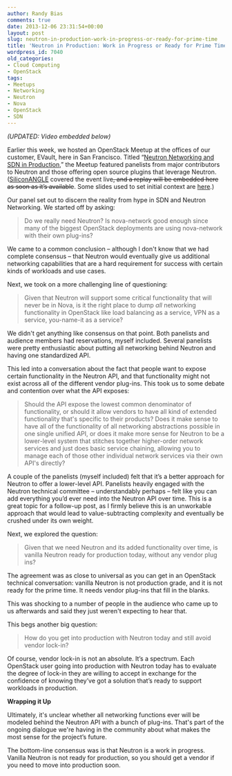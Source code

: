 ```yaml
---
author: Randy Bias
comments: true
date: 2013-12-06 23:31:54+00:00
layout: post
slug: neutron-in-production-work-in-progress-or-ready-for-prime-time
title: 'Neutron in Production: Work in Progress or Ready for Prime Time?'
wordpress_id: 7040
old_categories:
- Cloud Computing
- OpenStack
tags:
- Meetups
- Networking
- Neutron
- Nova
- OpenStack
- SDN
---
```





_(UPDATED: Video embedded below)_




Earlier this week, we hosted an OpenStack Meetup at the offices of our customer, EVault, here in San Francisco. Titled “[Neutron Networking and SDN in Production](http://www.meetup.com/openstack/events/152128692/),” the Meetup featured panelists from major contributors to Neutron and those offering open source plugins that leverage Neutron. ([SiliconANGLE](http://siliconangle.com/) covered the event live<del>, and a replay will be embedded here as soon as it’s available</del>. Some slides used to set initial context are [here](http://www.slideshare.net/randybias/sfbay-openstack-meetup-neutron-and-sdn-in-production-20131203).)










Our panel set out to discern the reality from hype in SDN and Neutron Networking. We started off by asking:






> 
> Do we really need Neutron? Is nova-network good enough since many of the biggest OpenStack deployments are using nova-network with their own plug-ins?
> 
> </blockquote>




We came to a common conclusion – although I don't know that we had complete consensus – that Neutron would eventually give us additional networking capabilities that are a hard requirement for success with certain kinds of workloads and use cases.




Next, we took on a more challenging line of questioning:






> 
> Given that Neutron will support some critical functionality that will never be in Nova, is it the right place to dump _all_ networking functionality in OpenStack like load balancing as a service, VPN as a service, you-name-it as a service?
> 
> </blockquote>




We didn't get anything like consensus on that point. Both panelists and audience members had reservations, myself included. Several panelists were pretty enthusiastic about putting all networking behind Neutron and having one standardized API.




This led into a conversation about the fact that people want to expose certain functionality in the Neutron API, and that functionality might not exist across all of the different vendor plug-ins. This took us to some debate and contention over what the API exposes:






> 
> Should the API expose the lowest common denominator of functionality, or should it allow vendors to have all kind of extended functionality that's specific to their products? Does it make sense to have all of the functionality of all networking abstractions possible in one single unified API, or does it make more sense for Neutron to be a lower-level system that stitches together higher-order network services and just does basic service chaining, allowing you to manage each of those other individual network services via their own API's directly?
> 
> </blockquote>




A couple of the panelists (myself included) felt that it’s a better approach for Neutron to offer a lower-level API. Panelists heavily engaged with the Neutron technical committee – understandably perhaps – felt like you can add everything you’d ever need into the Neutron API over time. This is a great topic for a follow-up post, as I firmly believe this is an unworkable approach that would lead to value-subtracting complexity and eventually be crushed under its own weight.




Next, we explored the question:






> 
> Given that we need Neutron and its added functionality over time, is vanilla Neutron ready for production today, without any vendor plug ins?
> 
> </blockquote>




The agreement was as close to universal as you can get in an OpenStack technical conversation: vanilla Neutron is not production grade, and it is not ready for the prime time. It needs vendor plug-ins that fill in the blanks.




This was shocking to a number of people in the audience who came up to us afterwards and said they just weren't expecting to hear that.




This begs another big question:






> 
> How do you get into production with Neutron today and still avoid vendor lock-in?
> 
> </blockquote>




Of course, vendor lock-in is not an absolute. It’s a spectrum. Each OpenStack user going into production with Neutron today has to evaluate the degree of lock-in they are willing to accept in exchange for the confidence of knowing they’ve got a solution that’s ready to support workloads in production.




**Wrapping it Up**




Ultimately, it's unclear whether all networking functions ever will be modeled behind the Neutron API with a bunch of plug-ins. That's part of the ongoing dialogue we're having in the community about what makes the most sense for the project’s future.




The bottom-line consensus was is that Neutron is a work in progress. Vanilla Neutron is not ready for production, so you should get a vendor if you need to move into production soon.






